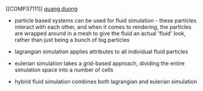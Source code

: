 [[COMP37111]]
[quang duong](https://quangduong.me/notes/eulerian_fluid_sim_p1/)

- particle based systems can be used for fluid simulation - these particles interact with each other, and when it comes to rendering, the particles are wrapped around in a mesh to give the fluid an actual 'fluid' look, rather than just being a bunch of big particles

- lagrangian simulation applies attributes to all individual fluid particles 
- eulerian simulation takes a grid-based approach, dividing the entire simulation space into a number of cells 

- hybrid fluid simulation combines both lagrangian and eulerian simulation